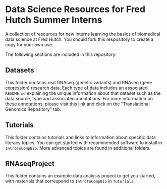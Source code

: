 # Data Science Resources for Fred Hutch Summer Interns

A collection of resources for new interns learning the basics of biomedical data science at Fred Hutch. You should fork this respository to create a copy for your own use.

The following sections are included in this repository:

## Datasets 

This folder contains real DNAseq (genetic variants) and RNAseq (gene expression) research data.  Each type of data includes an associated `README.md` explaining the unique information about that dataset such as the data source, type and associated annotations. For more information on these annotations, please visit [this link](https://ontology.fredhutch.org/) and click on the "Translational Genomics Repository" tab.

## Tutorials

This folder contains tutorials and links to information about specific data literacy topics. You can get started with recommended software to install in `IntroToCompBio`. More advanced topics are found in additional folders.

## RNAseqProject

This folder contains an example data analysis project to get you started, with materials that correspond to `IntroToCompBio` in `Tutorials`. 
